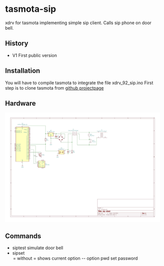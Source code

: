 # tasmota-sip
xdrv for tasmota implementing simple sip client. Calls sip phone on door bell.

## History
- V1 First public version

## Installation
You will have to compile tasmota to integrate the file xdrv_92_sip.ino
First step is to clone tasmota from [github projectpage](https://github.com/arendst/tasmota/)

## Hardware
![door bell interface](https://github.com/gkle/tasmota-sip/blob/main/images/klingel.jpg)

## Commands
- siptest simulate door bell
- sipset <option>=<value> without =<value> shows current option
  -- option pwd set password

